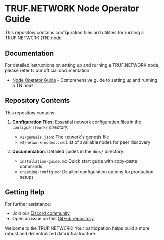 # TRUF.NETWORK Node Operator Guide

This repository contains configuration files and utilities for running a TRUF.NETWORK (TN) node.

## Documentation

For detailed instructions on setting up and running a TRUF.NETWORK node, please refer to our official documentation:

- [Node Operator Guide](https://docs.truf.network/node-operator-guide) - Comprehensive guide to setting up and running a TN node

## Repository Contents

This repository contains:

1. **Configuration Files**: Essential network configuration files in the `configs/network/` directory:
   - `v2/genesis.json`: The network's genesis file
   - `v2/network-nodes.csv`: List of available nodes for peer discovery

2. **Documentation**: Detailed guides in the `docs/` directory:
   - `installation-guide.md`: Quick start guide with copy-paste commands
   - `creating-config.md`: Detailed configuration options for production setups

## Getting Help

For further assistance:
- Join our [Discord community](https://discord.com/invite/5AMCBYxfW4)
- Open an issue on this [GitHub repository](https://github.com/trufnetwork/truf-node-operator/issues)

Welcome to the TRUF.NETWORK! Your participation helps build a more robust and decentralized data infrastructure.

